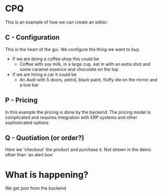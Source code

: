 # CPQ

This is an example of how we can create an editor.

## C - Configuration
This is the heart of the gui. We configure the thing we want to buy. 
* If we are doing a coffee shop this could be 
   * Coffee with soy milk, in a large cup, eat in with an extra shot and some caramel essence and chocolate on the top
* If we are hiring a car it could be
   * An Audi with 5 doors, petrol,  black paint, fluffy die on the mirror and a tow bar
   
## P - Pricing
In this example the pricing is done by the backend. The pricing model is complicated and requires 
integration with ERP systems and other sophisticated options

## Q - Quotiation (or order?)
Here we 'checkout' the product and purchase it. Not shown in the demo other than 'an alert box'

# What is happening?
We get json from the backend




   